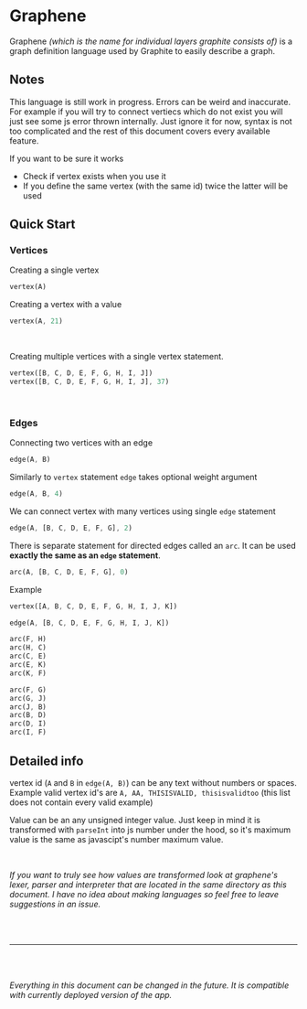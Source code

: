 # Graphene

Graphene _(which is the name for individual layers graphite consists of)_ is a graph definition language used by Graphite to easily describe a graph.

## Notes

This language is still work in progress. Errors can be weird and inaccurate. For example if you will try to connect vertiecs which do not exist you will just see some js error thrown internally. Just ignore it for now, syntax is not too complicated and the rest of this document covers every available feature.

If you want to be sure it works

- Check if vertex exists when you use it
- If you define the same vertex (with the same id) twice the latter will be used

## Quick Start

### Vertices

Creating a single vertex

```rust
vertex(A)
```

Creating a vertex with a value

```rust
vertex(A, 21)
```

<br/>

Creating multiple vertices with a single vertex statement.

```rust
vertex([B, C, D, E, F, G, H, I, J])
vertex([B, C, D, E, F, G, H, I, J], 37)
```

<br/>

### Edges

Connecting two vertices with an edge

```rust
edge(A, B)
```

Similarly to `vertex` statement `edge` takes optional weight argument

```rust
edge(A, B, 4)
```

We can connect vertex with many vertices using single `edge` statement

```rust
edge(A, [B, C, D, E, F, G], 2)
```

There is separate statement for directed edges called an `arc`. It can be used **exactly the same as an `edge` statement**.

```rust
arc(A, [B, C, D, E, F, G], 0)
```

Example

```rust
vertex([A, B, C, D, E, F, G, H, I, J, K])

edge(A, [B, C, D, E, F, G, H, I, J, K])

arc(F, H)
arc(H, C)
arc(C, E)
arc(E, K)
arc(K, F)

arc(F, G)
arc(G, J)
arc(J, B)
arc(B, D)
arc(D, I)
arc(I, F)
```

## Detailed info

vertex id (`A` and `B` in `edge(A, B)`) can be any text without numbers or spaces. Example valid vertex id's are `A, AA, THISISVALID, thisisvalidtoo` (this list does not contain every valid example)

Value can be an any unsigned integer value. Just keep in mind it is transformed with `parseInt` into js number under the hood, so it's maximum value is the same as javascipt's number maximum value.

<br/>

_If you want to truly see how values are transformed look at graphene's lexer, parser and interpreter that are located in the same directory as this document. I have no idea about making languages so feel free to leave suggestions in an issue._

<br/>
<br/>

---

<br/>
<br/>

_Everything in this document can be changed in the future. It is compatible with currently deployed version of the app._
